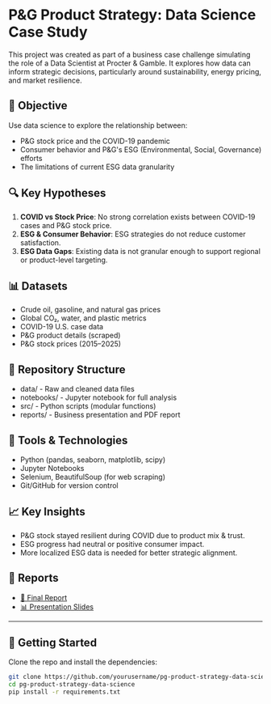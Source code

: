 # P&G Product Strategy: Data Science Case Study

This project was created as part of a business case challenge simulating the role of a Data Scientist at Procter & Gamble. It explores how data can inform strategic decisions, particularly around sustainability, energy pricing, and market resilience.

## 🎯 Objective

Use data science to explore the relationship between:
- P&G stock price and the COVID-19 pandemic
- Consumer behavior and P&G's ESG (Environmental, Social, Governance) efforts
- The limitations of current ESG data granularity

## 🔍 Key Hypotheses

1. **COVID vs Stock Price**: No strong correlation exists between COVID-19 cases and P&G stock price.
2. **ESG & Consumer Behavior**: ESG strategies do not reduce customer satisfaction.
3. **ESG Data Gaps**: Existing data is not granular enough to support regional or product-level targeting.

## 📊 Datasets

- Crude oil, gasoline, and natural gas prices
- Global CO₂, water, and plastic metrics
- COVID-19 U.S. case data
- P&G product details (scraped)
- P&G stock prices (2015–2025)

## 📁 Repository Structure

- data/ - Raw and cleaned data files
- notebooks/ - Jupyter notebook for full analysis
- src/ - Python scripts (modular functions)
- reports/ - Business presentation and PDF report

## 📌 Tools & Technologies

- Python (pandas, seaborn, matplotlib, scipy)
- Jupyter Notebooks
- Selenium, BeautifulSoup (for web scraping)
- Git/GitHub for version control

## 📈 Key Insights

- P&G stock stayed resilient during COVID due to product mix & trust.
- ESG progress had neutral or positive consumer impact.
- More localized ESG data is needed for better strategic alignment.

## 📑 Reports

- [📘 Final Report](reports/Understanding_Business_Report.pdf)
- [📊 Presentation Slides](reports/P&G%20final.pptx)

---

## 🚀 Getting Started

Clone the repo and install the dependencies:

```bash
git clone https://github.com/yourusername/pg-product-strategy-data-science.git
cd pg-product-strategy-data-science
pip install -r requirements.txt
